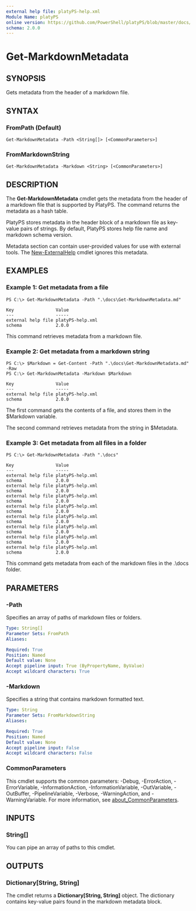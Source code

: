 ```yaml
---
external help file: platyPS-help.xml
Module Name: platyPS
online version: https://github.com/PowerShell/platyPS/blob/master/docs/Get-MarkdownMetadata.md
schema: 2.0.0
---
```


# Get-MarkdownMetadata

## SYNOPSIS
Gets metadata from the header of a markdown file.

## SYNTAX

### FromPath (Default)
```
Get-MarkdownMetadata -Path <String[]> [<CommonParameters>]
```

### FromMarkdownString
```
Get-MarkdownMetadata -Markdown <String> [<CommonParameters>]
```

## DESCRIPTION
The **Get-MarkdownMetadata** cmdlet gets the metadata from the header of a markdown file that is supported by PlatyPS.
The command returns the metadata as a hash table.

PlatyPS stores metadata in the header block of a markdown file as key-value pairs of strings.
By default, PlatyPS stores help file name and markdown schema version.

Metadata section can contain user-provided values for use with external tools.
The [New-ExternalHelp](New-ExternalHelp.md) cmdlet ignores this metadata.

## EXAMPLES

### Example 1: Get metadata from a file
```
PS C:\> Get-MarkdownMetadata -Path ".\docs\Get-MarkdownMetadata.md"

Key                Value
---                -----
external help file platyPS-help.xml
schema             2.0.0
```

This command retrieves metadata from a markdown file.

### Example 2: Get metadata from a markdown string
```
PS C:\> $Markdown = Get-Content -Path ".\docs\Get-MarkdownMetadata.md" -Raw
PS C:\> Get-MarkdownMetadata -Markdown $Markdown

Key                Value
---                -----
external help file platyPS-help.xml
schema             2.0.0
```

The first command gets the contents of a file, and stores them in the $Markdown variable.

The second command retrieves metadata from the string in $Metadata.

### Example 3: Get metadata from all files in a folder
```
PS C:\> Get-MarkdownMetadata -Path ".\docs"

Key                Value
---                -----
external help file platyPS-help.xml
schema             2.0.0
external help file platyPS-help.xml
schema             2.0.0
external help file platyPS-help.xml
schema             2.0.0
external help file platyPS-help.xml
schema             2.0.0
external help file platyPS-help.xml
schema             2.0.0
external help file platyPS-help.xml
schema             2.0.0
external help file platyPS-help.xml
schema             2.0.0
external help file platyPS-help.xml
schema             2.0.0
```

This command gets metadata from each of the markdown files in the .\docs folder.

## PARAMETERS

### -Path
Specifies an array of paths of markdown files or folders.

```yaml
Type: String[]
Parameter Sets: FromPath
Aliases:

Required: True
Position: Named
Default value: None
Accept pipeline input: True (ByPropertyName, ByValue)
Accept wildcard characters: True
```

### -Markdown
Specifies a string that contains markdown formatted text.

```yaml
Type: String
Parameter Sets: FromMarkdownString
Aliases:

Required: True
Position: Named
Default value: None
Accept pipeline input: False
Accept wildcard characters: False
```

### CommonParameters
This cmdlet supports the common parameters: -Debug, -ErrorAction, -ErrorVariable, -InformationAction, -InformationVariable, -OutVariable, -OutBuffer, -PipelineVariable, -Verbose, -WarningAction, and -WarningVariable. For more information, see [about_CommonParameters](http://go.microsoft.com/fwlink/?LinkID=113216).

## INPUTS

### String[]
You can pipe an array of paths to this cmdlet.

## OUTPUTS

### Dictionary[String, String]
The cmdlet returns a **Dictionary\[String, String\]** object.
The dictionary contains key-value pairs found in the markdown metadata block.

